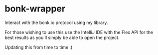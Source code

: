 # bonk-wrapper
Interact with the bonk.io protocol using my library.

For those wishing to use this use the IntelliJ IDE with the Flex API for the best results as you'll simply be able to 
open the project.

Updating this from time to time :)